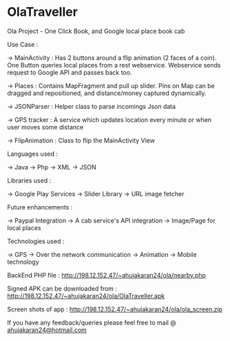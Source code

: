 # OlaTraveller
Ola Project - One Click Book, and Google local place book cab


Use Case :

-> MainActivity : Has 2 buttons around a flip animation (2 faces of a coin). One Button queries local places from a rest webservice. Webservice sends request to Google API and passes back too.

-> Places : Contains MapFragment and pull up slider. Pins on Map can be dragged and repositioned, and distance/money captured dynamically.

-> JSONParser : Helper class to parse incomings Json data

-> GPS tracker : A service which updates location every minute or when user moves some distance

-> FlipAnimation : Class to flip the MainActivity View


Languages used :

-> Java
-> Php
-> XML
-> JSON

Libraries used : 

-> Google Play Services
-> Slider Library
-> URL image fetcher

Future enhancements :

-> Paypal Integration
-> A cab service's API integration
-> Image/Page for local places

Technologies used :

-> GPS
-> Over the network communication
-> Animation
-> Mobile technology

BackEnd PHP file : http://198.12.152.47/~ahujakaran24/ola/nearby.php

Signed APK can be downloaded from : http://198.12.152.47/~ahujakaran24/ola/OlaTraveller.apk

Screen shots of app : http://198.12.152.47/~ahujakaran24/ola/ola_screen.zip


If you have any feedback/queries please feel free to mail @ ahujakaran24@hotmail.com

